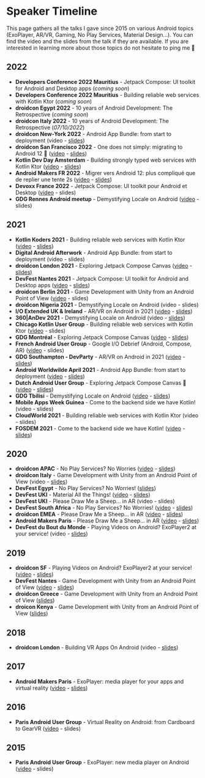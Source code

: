 # Speaker Timeline
This page gathers all the talks I gave since 2015 on various Android topics (ExoPlayer, AR/VR, Gaming, No Play Services, Material Design...). You can find the video and the slides from the talk if they are available. If you are interested in learning more about those topics do not hesitate to ping me 🙂

## 2022
- **Developers Conference 2022 Mauritius** - Jetpack Compose: UI toolkit for Android and Desktop apps (_coming soon_)
- **Developers Conference 2022 Mauritius** - Building reliable web services with Kotlin Ktor (_coming soon_)
- **droidcon Egypt 2022** - 10 years of Android Development: The Retrospective (_coming soon_)
- **droidcon Italy 2022** - 10 years of Android Development: The Retrospective (_07/10/2022_)
- **droidcon New-York 2022** - Android App Bundle: from start to deployment (video - [slides](https://speakerdeck.com/oleur/android-app-bundle-from-start-to-deployment-b8515c56-5123-4f86-bdc8-b0ff9df44951))
- **droidcon San Francisco 2022** - One does not simply: migrating to Android 12 🤯 ([video](https://www.droidcon.com/2022/06/28/one-does-not-simply-migrating-to-android-12/) - [slides](https://speakerdeck.com/oleur/one-does-not-simply-migrating-to-android-12))
- **Kotlin Dev Day Amsterdam** - Building strongly typed web services with Kotlin Ktor ([video](https://www.youtube.com/watch?v=eAOvqAAxRIQ) - [slides](https://speakerdeck.com/oleur/building-strongly-typed-web-services-with-kotlin-ktor))
- **Android Makers FR 2022** - Migrer vers Android 12: plus compliqué que de replier une tente 2s ([video](https://www.youtube.com/watch?v=GtpI3EiRkyY) - [slides](https://speakerdeck.com/oleur/migrer-vers-android-12-plus-complique-que-de-replier-une-tente-2s))
- **Devoxx France 2022** - Jetpack Compose: UI toolkit pour Android et Desktop ([video](https://www.youtube.com/watch?v=kCo_ug3Bkxw) - slides)
- **GDG Rennes Android meetup** - Demystifying Locale on Android ([video](https://www.youtube.com/watch?v=u_b0DZgjwts) - slides)

## 2021
- **Kotlin Koders 2021** - Building reliable web services with Kotlin Ktor ([video](https://www.youtube.com/watch?v=mviCsk2bh6w) - [slides](https://speakerdeck.com/oleur/building-reliable-web-services-with-kotlin-ktor))
- **Digital Android Afterwork** - Android App Bundle: from start to deployment (video - slides)
- **droidcon London 2021** - Exploring Jetpack Compose Canvas ([video](https://www.droidcon.com/2021/11/18/exploring-jetpack-compose-canvas/) - [slides](https://speakerdeck.com/oleur/exploring-jetpack-compose-canvas-d5900161-9f30-4981-b208-f4321aeb9641))
- **DevFest Nantes 2021** - Jetpack Compose: UI toolkit for Android and Desktop apps ([video](https://www.youtube.com/watch?v=9wiR7OXg5ig) - [slides](https://speakerdeck.com/oleur/jetpack-compose-ui-toolkit-for-android-and-desktop-apps))
- **droidcon Berlin 2021** - Game Development with Unity from an Android Point of View ([video](https://www.droidcon.com/2021/11/10/game-development-with-unity-from-an-android-point-of-view/) - slides)
- **droidcon Nigeria 2021** - Demystifying Locale on Android (video - slides)
- **I/O Extended UK & Ireland** - AR/VR on Android in 2021 ([video](https://youtu.be/MopzaUUZbjw?t=4668) - [slides](https://speakerdeck.com/oleur/vr-on-android-in-2021))
- **360|AnDev 2021** - Demystifying Locale on Android (video - [slides](https://speakerdeck.com/oleur/demystifying-locale-on-android-e9c40efc-0d67-4205-a12e-d646b3276082))
- **Chicago Kotlin User Group** - Building reliable web services with Kotlin Ktor ([video](https://www.youtube.com/watch?v=Ilr6O0PlbeA) - slides)
- **GDG Montréal** - Exploring Jetpack Compose Canvas ([video](https://www.youtube.com/watch?v=OVdPe-FCDwM) - [slides](https://speakerdeck.com/oleur/exploring-jetpack-compose-canvas-630fe5cd-6a36-4b29-b5ce-1371c248c87a))
- **French Android User Group** - Google I/O Debrief (Android, Compose, AR) ([video](https://www.youtube.com/watch?v=UrzXIN6Hu2Y) - slides)
- **GDG Southampton - DevParty** - AR/VR on Android in 2021 ([video](https://www.youtube.com/watch?v=c8ugVMzdHwU) - [slides](https://speakerdeck.com/oleur/vr-on-android-in-2021))
- **Android Worldwilde April 2021** - Android App Bundle: from start to deployment ([video](https://www.youtube.com/watch?v=jdANyUIFV68) - [slides](https://speakerdeck.com/oleur/android-app-bundle-from-start-to-deployment))
- **Dutch Android User Group** - Exploring Jetpack Compose Canvas 🎨 ([video](https://www.youtube.com/watch?v=HtaRmOjkk64) - [slides](https://speakerdeck.com/oleur/exploring-jetpack-compose-canvas))
- **GDG Tbilisi** - Demystifying Locale on Android ([video](https://www.youtube.com/watch?v=fe6n_Oi5BtM) - [slides](https://speakerdeck.com/oleur/demystifying-locale-on-android))
- **Mobile Apps Week Guinea** - Come to the backend side we have Kotlin! (video - slides)
- **CloudWorld 2021** - Building reliable web services with Kotlin Ktor (video - slides)
- **FOSDEM 2021** - Come to the backend side we have Kotlin! ([video](https://video.fosdem.org/2021/D.kotlin/come_to_the_backend_side.webm) - [slides](https://speakerdeck.com/oleur/come-to-the-backend-side-we-have-kotlin))

## 2020
- **droidcon APAC** - No Play Services? No Worries ([video](https://www.droidcon.com/media-detail?video=491025043) - [slides](https://speakerdeck.com/oleur/no-play-services-no-worries-24e9d3bd-a8e0-49d5-a7ba-8506fde4d546))
- **droidcon Italy** - Game Development with Unity from an Android Point of View (video - [slides](https://speakerdeck.com/oleur/game-development-with-unity-from-an-android-point-of-view-550ac739-1261-4c14-86d3-c5810ecb34ac))
- **DevFest Egypt** - No Play Services? No Worries! ([slides](https://speakerdeck.com/oleur/no-play-service-no-worries))
- **DevFest UKI** - Material All the Things! ([video](https://youtu.be/803jB3RLi_s?t=24460) - [slides](https://speakerdeck.com/oleur/material-all-the-things))
- **DevFest UKI** - Please Draw Me a Sheep... in AR (video - slides)
- **DevFest South Africa** - No Play Services? No Worries! ([video](https://www.youtube.com/watch?v=Y1n5nl15174) - [slides](https://speakerdeck.com/oleur/no-play-services-no-worries))
- **droidcon EMEA** - Please Draw Me a Sheep... in AR ([video](https://www.droidcon.com/media-detail?video=470526121) - [slides](https://speakerdeck.com/oleur/please-draw-me-a-sheep-dot-dot-dot-in-ar-6a446b2b-44c4-459a-b243-68f9a8ad1725))
- **Android Makers Paris** - Please Draw Me a Sheep... in AR ([video](https://www.youtube.com/watch?v=f0X_Z8QpEjs) - [slides](https://speakerdeck.com/oleur/please-draw-me-a-sheep-dot-dot-dot-in-ar))
- **DevFest du Bout du Monde** - Playing Videos on Android? ExoPlayer2 at your service! (video - [slides](https://speakerdeck.com/oleur/playing-videos-on-android-exoplayer2-at-your-service-bd716a69-e7ca-4f06-aa4a-611dc6705638))

## 2019
- **droidcon SF** - Playing Videos on Android? ExoPlayer2 at your service! ([video](https://www.droidcon.com/media-detail?video=380848856) - [slides](https://speakerdeck.com/oleur/playing-videos-on-android-exoplayer2-at-your-service))
- **DevFest Nantes** - Game Development with Unity from an Android Point of View ([video](https://www.youtube.com/watch?v=G8q7UK3LZlM) - [slides](https://speakerdeck.com/oleur/game-development-with-unity-from-an-android-point-of-view-at-devfestnantes))
- **droidcon Greece** - Game Development with Unity from an Android Point of View ([slides](https://speakerdeck.com/oleur/game-development-with-unity-from-an-android-point-of-view-4db883ca-ea16-4de8-b2b9-195057975fcf))
- **droicon Kenya** - Game Development with Unity from an Android Point of View ([slides](https://speakerdeck.com/oleur/game-development-with-unity-from-an-android-point-of-view))

## 2018
- **droidcon London** - Building VR Apps On Android (video - [slides](https://speakerdeck.com/oleur/building-vr-apps-on-android))

## 2017
- **Android Makers Paris** - ExoPlayer: media player for your apps and virtual reality ([video](https://www.youtube.com/watch?v=NvDoNB5bZeA) - [slides](https://speakerdeck.com/oleur/exoplayer-player-multimedia-pour-les-applications-et-la-realite-virtuelle))

## 2016
- **Paris Android User Group** - Virtual Reality on Android: from Cardboard to GearVR ([video](https://www.youtube.com/watch?v=qZSFPeOFJFY) - slides)

## 2015
- **Paris Android User Group** - ExoPlayer: new media player on Android ([video](https://www.youtube.com/watch?v=zchp8HmnXLE) - slides)
